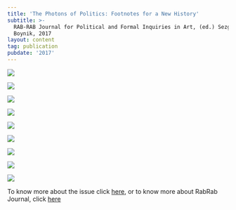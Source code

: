 ```yaml
---
title: 'The Photons of Politics: Footnotes for a New History'
subtitle: >-
  RAB-RAB Journal for Political and Formal Inquiries in Art, (ed.) Sezgin
  Boynik, 2017
layout: content
tag: publication
pubdate: '2017'
---
```

![](/assets/img/ali-akbar-mehta_the-photons-of-politics_1.-cover-page_2017.jpg)

![](/assets/img/ali-akbar-mehta_the-photons-of-politics_2.-page-one_2017.jpg)

![](/assets/img/ali-akbar-mehta_the-photons-of-politics_3.-page-two_2017.jpg)

![](/assets/img/ali-akbar-mehta_the-photons-of-politics_4.-page-three_2017.jpg)

![](/assets/img/ali-akbar-mehta_the-photons-of-politics_5.-page-four_2017.jpg)

![](/assets/img/ali-akbar-mehta_the-photons-of-politics_6.-page-five_2017.jpg)

![](/assets/img/ali-akbar-mehta_the-photons-of-politics_7.-page-six_2017.jpg)

![](/assets/img/ali-akbar-mehta_the-photons-of-politics_8.-page-seven_2017.jpg)

![](/assets/img/ali-akbar-mehta_the-photons-of-politics_9.-page-eight_2017.jpg)

To know more about the issue click [here](http://rabrab.fi/RABRAB-JOURNAL-ISSUE-04-1), or to know more about RabRab Journal, click [here](http://rabrab.fi/)

